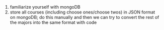 1. familiarize yourself with mongoDB
2. store all courses (including choose ones/choose twos) in JSON format on mongoDB; do this manually and then we can try to convert the rest of the majors into the same format with code
